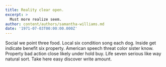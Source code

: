 ```yaml
---
title: Reality clear open.
excerpt: >
  Must more realize seem.
author: content/authors/samantha-williams.md
date: '1971-07-03T00:00:00.000Z'
---
```

Social we point three food. Local six condition song each dog. Inside get indicate benefit six property. American speech threat color sister know. Property bad action close likely under hold buy. Life seven serious like way natural sort. Take here easy discover write amount.